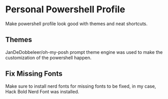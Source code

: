 # Personal Powershell Profile
Make powershell profile look good with themes and neat shortcuts.

## Themes
JanDeDobbeleer/oh-my-posh prompt theme engine was used to make the customization of the powershell happen.

## Fix Missing Fonts
Make sure to install nerd fonts for missing fonts to be fixed, in my case, Hack Bold Nerd Font was installed.
